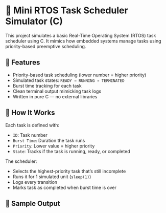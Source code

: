 # 🧠 Mini RTOS Task Scheduler Simulator (C)

This project simulates a basic Real-Time Operating System (RTOS) task scheduler using C. It mimics how embedded systems manage tasks using priority-based preemptive scheduling.

## 🚀 Features

- Priority-based task scheduling (lower number = higher priority)
- Simulated task states: `READY → RUNNING → TERMINATED`
- Burst time tracking for each task
- Clean terminal output mimicking task logs
- Written in pure C — no external libraries

## 📄 How It Works

Each task is defined with:
- `ID`: Task number
- `Burst Time`: Duration the task runs
- `Priority`: Lower value = higher priority
- `State`: Tracks if the task is running, ready, or completed

The scheduler:
- Selects the highest-priority task that’s still incomplete
- Runs it for 1 simulated unit (`sleep(1)`)
- Logs every transition
- Marks task as completed when burst time is over

## 🧪 Sample Output

